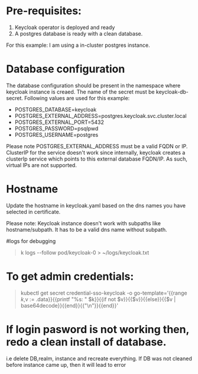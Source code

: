 # Pre-requisites:
1. Keycloak operator is deployed and ready
2. A postgres database is ready with a clean database.

For this example: I am using a in-cluster postgres instance.

# Database configuration
The database configuration should be present in the namespace where keycloak instance is creaed. The name of the secret must be keycloak-db-secret. Following values are used for this example:

- POSTGRES_DATABASE=keycloak
- POSTGRES_EXTERNAL_ADDRESS=postgres.keycloak.svc.cluster.local
- POSTGRES_EXTERNAL_PORT=5432
- POSTGRES_PASSWORD=psqlpwd
- POSTGRES_USERNAME=postgres

Please note POSTGRES_EXTERNAL_ADDRESS must be a valid FQDN or IP. ClusterIP for the service doesn't work since internally, keycloak creates a clusterIp service which points to this external database FQDN/IP. As such, virtual IPs are not supported.

# Hostname

Update the hostname in keycloak.yaml based on the dns names you have selected in certificate.

Please note: Keycloak instance doesn't work with subpaths like hostname/subpath. It has to be a valid dns name without subpath.


#logs for debugging

> k logs --follow pod/keycloak-0  > ~/logs/keycloak.txt

# To get admin credentials:
> kubectl get secret credential-sso-keycloak -o go-template='{{range $k,$v := .data}}{{printf "%s: " $k}}{{if not $v}}{{$v}}{{else}}{{$v | base64decode}}{{end}}{{"\n"}}{{end}}'

# If login pasword is not working then, redo a clean install of database.

i.e delete DB,realm, instance and recreate everything. If DB was not cleaned before instance came up, then it will lead to error
